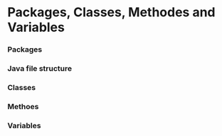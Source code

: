 # Packages, Classes, Methodes and Variables

### Packages

### Java file structure

### Classes

### Methoes

### Variables